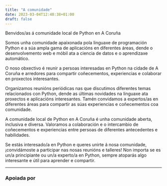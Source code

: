 ```yaml
---
title: "A comunidade"
date: 2023-03-04T12:48:38+01:00
draft: false
---
```


Benvidos/as á comunidade local de Python en A Coruña

Somos unha comunidade apaixonada pola linguaxe de programación Python e a súa ampla gama de
aplicacións en diferentes áreas, dende o desenvolvemento web e móbil ata a ciencia de datos e o
aprendizaxe automático.

O noso obxectivo é reunir a persoas interesadas en Python na cidade de A Coruña e arredores para
compartir coñecementos, experiencias e colaborar en proxectos interesantes.

Organizamos reunións periódicas nas que discutimos diferentes temas relacionados con Python, dende
as últimas novidades na linguaxe ata proxectos e aplicacións interesantes. Tamén convidamos a
expertos/as en diferentes áreas para compartir as súas experiencias e coñecementos coa comunidade.

A comunidade local de Python en A Coruña é unha comunidade aberta, inclusiva e diversa. Valoramos a
colaboración e o intercambio de coñecementos e experiencias entre persoas de diferentes antecedentes
e habilidades.

Se estás interesado/a en Python e queres unirte á nosa comunidade, ¡convidámoste a participar nas
nosas reunións e talleres! Non importa se es un/a principiante ou un/a experto/a en Python, sempre
atoparás algo interesante e útil para aprender e compartir.

---

### Apoiada por

[<span style="display: inline-block;width: 150px;height: 150px;margin: 0;background-image: url(https://resources.jetbrains.com/storage/products/company/brand/logos/jb_beam.svg);background-size: cover;"></span>](https://www.jetbrains.com/pycharm/download/)